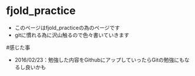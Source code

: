# fjold_practice

- このページはfjold_practiceの為のページです
- gitに慣れる為に沢山触るので色々書いていきます

#感じた事

- 2016/02/23：勉強した内容をGithubにアップしていったらGitの勉強にもなるし良いかも
